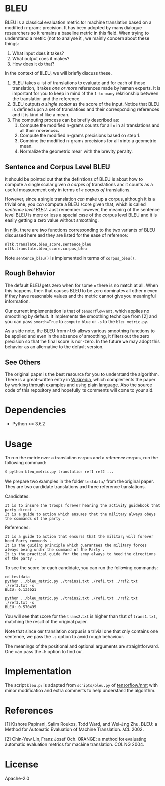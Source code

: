 # BLEU
BLEU is a classical evaluation metric for machine translation based on a modified n-grams precision.
It has been adopted by many dialogue researchers so it remains a baseline metric in this field.
When trying to understand a metric (not to analyse it), we mainly concern about these things:
1. What input does it takes?
2. What output does it makes?
3. How does it do that?

In the context of BLEU, we will briefly discuss these. 
1. BLEU takes a list of translations to evaluate and for each of those translation, it takes
*one or more* references made by human experts.
It is important for you to keep in mind of the `1-to-many` relationship between the translation and the
reference.
2. BLEU outputs *a single scalar* as the score of the input. Notice that BLEU is defined upon a set of
translations and their corresponding references and it is kind of like a mean.
3. The computing process can be briefly described as:
    1. Compute the modified n-grams counts for all `n` in all translations and all their references.
    2. Compute the modified n-grams precisions based on step 1.
    3. Combine the modified n-grams precisions for all `n` into a geometric mean.
    4. Normalize the geometric mean with the brevity penalty.

## Sentence and Corpus Level BLEU
It should be pointed out that the definitions of BLEU is about 
how to compute a single scalar given *a corpus of* translations and it counts as a useful
measurement only in terms of *a corpus of* translations.

However, since a single translation _can_ make up a corpus, although it is a trivial one,
you _can_ compute a BLEU score given that, which is called *sentence level BLEU*.
Just remember however, the meaning of the sentence level BLEU is more or less a special
case of the corpus level BLEU and it is easily getting a zero value without smoothing.

In [nltk](http://www.nltk.org/_modules/nltk/translate/bleu_score.html), there are two
functions corresponding to the two variants of BLEU discussed here and they are listed
for the ease of reference:

    nltk.translate.bleu_score.sentence_bleu
    nltk.translate.bleu_score.corpus_bleu

Note `sentence_bleu()` is implemented in terms of `corpus_bleu()`.

## Rough Behavior
The default BLEU gets zero when for some `n` there is no match at all.
When this happens, the `n` that causes BLEU to be zero dominates all other `n` even if
they have reasonable values and the metric cannot give you meaningful information.

Our current implementation is that of `tensorflow/nmt`, which applies no smoothing by default. It implements the smoothing technique from [2] and you can pass `smooth=True` to `compute_blue` or `-s` to the `bleu_metric.py`.

As a side note, the BLEU from `nltk` allows various smoothing functions to be applied and even in the absence of smoothing, it filters out the zero
precision so that the final score is non-zero. In the future we may adopt this behavior
as an alternative to the default version.

## See Others
The original paper is the best resource for you to understand the algorithm.
There is a great-written entry in [Wikipedia](https://en.wikipedia.org/wiki/BLEU),
which complements the paper by working through examples and using plain language.
Also the source code of this repository and hopefully its comments will come to your aid.


# Dependencies
- Python >= 3.6.2

# Usage
To run the metric over a translation corpus and a reference corpus, run the following command:
```bash
$ python bleu_metric.py translation ref1 ref2 ...
```
We prepare two examples in the folder `testdata/` from the original paper.
They are two candidate translations and three reference translations.

Candidates:

    It is to insure the troops forever hearing the activity guidebook that party direct .
    It is a guide to action which ensures that the military always obeys the commands of the party .

References:
    
    It is a guide to action that ensures that the military will forever heed Party commands .
    It is the guiding principle which guarantees the military forces always being under the command of the Party .
    It is the practical guide for the army always to heed the directions of the party .
   
To see the score for each candidate, you can run the following commands:

    cd testdata
    python ../bleu_metric.py ./trains1.txt ./ref1.txt ./ref2.txt ./ref3.txt -s
    BLEU: 0.128021
    
    python ../bleu_metric.py ./trains2.txt ./ref1.txt ./ref2.txt ./ref3.txt -s
    BLEU: 0.570435
  
You will see that score for the `trans2.txt` is higher than that of `trans1.txt`, matching the result of the original paper.

Note that since our translation corpus is a trivial one that only contains one sentence, we pass
the `-s` option to avoid rough behaviour.

The meanings of the positional and optional arguments are straightforward. One can pass the `-h` option to find out.


# Implementation
The script `bleu.py` is adapted from `scripts/bleu.py` of 
[tensorflow/nmt](https://github.com/tensorflow/nmt.git)
with minor modification and extra comments to help understand the algorithm.


# References
[1] Kishore Papineni, Salim Roukos, Todd Ward, and Wei-Jing Zhu.
BLEU: a Method for Automatic Evaluation of Machine Translation. ACL 2002.

[2] Chin-Yew Lin, Franz Josef Och. ORANGE: a method for evaluating automatic
evaluation metrics for machine translation. COLING 2004.

# License
Apache-2.0